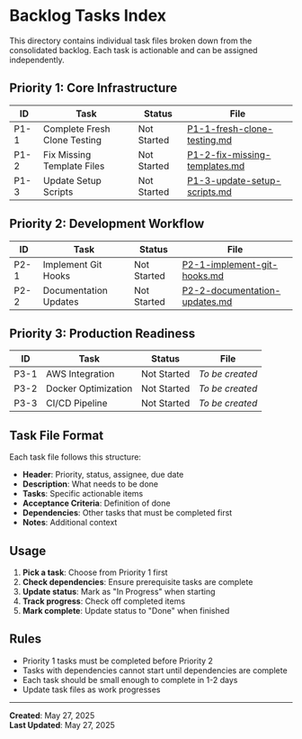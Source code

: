 # Backlog Tasks Index

This directory contains individual task files broken down from the consolidated backlog. Each task is actionable and can be assigned independently.

## Priority 1: Core Infrastructure

| ID | Task | Status | File |
|----|------|--------|------|
| P1-1 | Complete Fresh Clone Testing | Not Started | [P1-1-fresh-clone-testing.md](tasks/P1-1-fresh-clone-testing.md) |
| P1-2 | Fix Missing Template Files | Not Started | [P1-2-fix-missing-templates.md](tasks/P1-2-fix-missing-templates.md) |
| P1-3 | Update Setup Scripts | Not Started | [P1-3-update-setup-scripts.md](tasks/P1-3-update-setup-scripts.md) |

## Priority 2: Development Workflow

| ID | Task | Status | File |
|----|------|--------|------|
| P2-1 | Implement Git Hooks | Not Started | [P2-1-implement-git-hooks.md](tasks/P2-1-implement-git-hooks.md) |
| P2-2 | Documentation Updates | Not Started | [P2-2-documentation-updates.md](tasks/P2-2-documentation-updates.md) |

## Priority 3: Production Readiness

| ID | Task | Status | File |
|----|------|--------|------|
| P3-1 | AWS Integration | Not Started | _To be created_ |
| P3-2 | Docker Optimization | Not Started | _To be created_ |
| P3-3 | CI/CD Pipeline | Not Started | _To be created_ |

## Task File Format

Each task file follows this structure:
- **Header**: Priority, status, assignee, due date
- **Description**: What needs to be done
- **Tasks**: Specific actionable items
- **Acceptance Criteria**: Definition of done
- **Dependencies**: Other tasks that must be completed first
- **Notes**: Additional context

## Usage

1. **Pick a task**: Choose from Priority 1 first
2. **Check dependencies**: Ensure prerequisite tasks are complete
3. **Update status**: Mark as "In Progress" when starting
4. **Track progress**: Check off completed items
5. **Mark complete**: Update status to "Done" when finished

## Rules

- Priority 1 tasks must be completed before Priority 2
- Tasks with dependencies cannot start until dependencies are complete
- Each task should be small enough to complete in 1-2 days
- Update task files as work progresses

---

**Created**: May 27, 2025  
**Last Updated**: May 27, 2025 